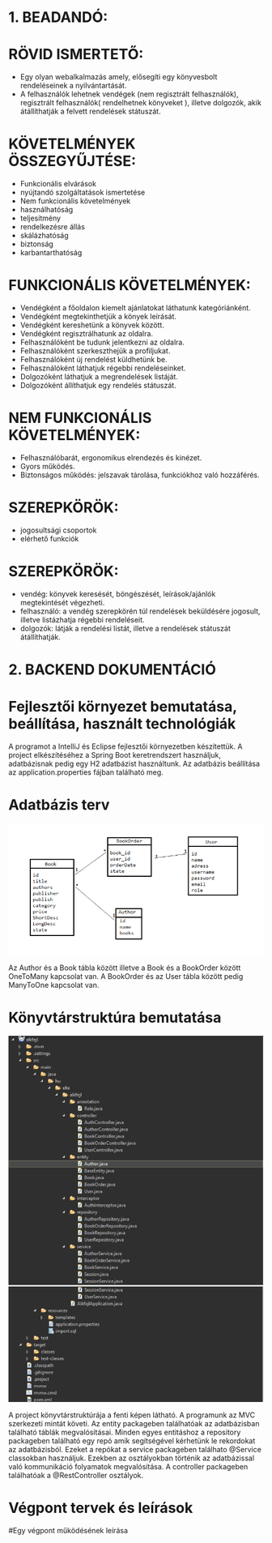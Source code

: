 # 1. BEADANDÓ:

# RÖVID ISMERTETŐ:

 - Egy olyan webalkalmazás amely, elősegíti egy könyvesbolt rendeléseinek a nyilvántartását.
 - A felhasználók lehetnek vendégek (nem regisztrált felhasználók), regisztrált felhasználók( rendelhetnek könyveket ), illetve dolgozók, akik átállíthatják a felvett rendelések státuszát.
 

# KÖVETELMÉNYEK ÖSSZEGYŰJTÉSE:

-  Funkcionális elvárások
-  nyújtandó szolgáltatások ismertetése
-  Nem funkcionális követelmények
-  használhatóság
-  teljesítmény
-  rendelkezésre állás
-  skálázhatóság
-  biztonság
-  karbantarthatóság
  
# FUNKCIONÁLIS KÖVETELMÉNYEK:

-  Vendégként a főoldalon kiemelt ajánlatokat láthatunk kategóriánként.
-  Vendégként megtekinthetjük a könyek leírását.
-  Vendégként kereshetünk a könyvek között.
-  Vendégként regisztrálhatunk az oldalra.
-  Felhasználóként be tudunk jelentkezni az oldalra.
-  Felhasználóként szerkeszthejük a profiljukat.
-  Felhasználóként új rendelést küldhetünk be.
-  Felhasználóként láthatjuk régebbi rendeléseinket.
-  Dolgozóként láthatjuk a megrendelések listáját.
-  Dolgozóként állíthatjuk egy rendelés státuszát.
  
# NEM FUNKCIONÁLIS KÖVETELMÉNYEK:

-  Felhasználóbarát, ergonomikus elrendezés és kinézet.
-  Gyors működés.
-  Biztonságos működés: jelszavak tárolása, funkciókhoz való hozzáférés.
  
# SZEREPKÖRÖK:

-  jogosultsági csoportok
-  elérhető funkciók
  
# SZEREPKÖRÖK:

-  vendég: könyvek keresését, böngészését, leírások/ajánlók megtekintését végezheti.
-  felhasználó: a vendég szerepkörén túl rendelések beküldésére jogosult, illetve listázhatja régebbi rendeléseit.
-  dolgozók: látják a rendelési listát, illetve a rendelések státuszát átállíthatják.
 
# 2. BACKEND DOKUMENTÁCIÓ

# Fejlesztői környezet bemutatása, beállítása, használt technológiák

A programot a IntelliJ és Eclipse fejlesztői környezetben készítettük. A project elkészítéséhez a Spring Boot keretrendszert használjuk, adatbázisnak pedig egy H2 adatbázist használtunk. Az adatbázis beállítása az application.properties fájban található meg.

# Adatbázis terv

![Adatbázis UML](/image/AlkfejlUML.png)

Az Author és a Book tábla között illetve a Book és a BookOrder között OneToMany kapcsolat van. A BookOrder és az User tábla között pedig ManyToOne kapcsolat van.

# Könyvtárstruktúra bemutatása

![Könyvtár szerkezet](/image/konyvtar1.png)
![](/image/konyvtar2.png)


A project könyvtárstruktúrája a fenti képen látható. A programunk az MVC szerkezeti mintát követi. Az entity packageben találhatóak az adatbázisban található táblák megvalósításai. Minden egyes entitáshoz a repository packageben található egy repó amik segítségével kérhetünk le rekordokat az adatbázisból. Ezeket a repókat a service packageben találhato @Service classokban használjuk. Ezekben az osztályokban történik az adatbázissal való kommunikáció folyamatok megvalósítása. A controller packageben találhatóak a @RestController osztályok.

# Végpont tervek és leírások

#Egy végpont működésének leírása


